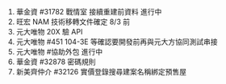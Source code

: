 1. 華金資 #31782 戰情室 接續重建前資料 進行中
2. 旺宏 NAM 技術移轉文件確定 8/3 前
3. 元大唯物 20X 驗 API
4. 元大唯物 #451 104-3E 等確認要開發前再與元大方協同測試串接
5. 元大唯物 #協助外包 進行中
6. 華金資 #32878 密碼規則
7. 新美齊仲介 #32126 實價登錄搜尋建案名稱綁定預售屋
